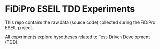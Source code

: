 # FiDiPro ESEIL TDD Experiments

This repo contains the raw data (source code) collected during the FiDiPro ESEIL project.

All experiments explore hypotheses related to Test-Driven Development (TDD).